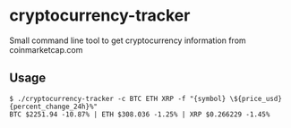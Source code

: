# cryptocurrency-tracker
Small command line tool to get cryptocurrency information from coinmarketcap.com

## Usage
```
$ ./cryptocurrency-tracker -c BTC ETH XRP -f "{symbol} \${price_usd} {percent_change_24h}%"
BTC $2251.94 -10.87% | ETH $308.036 -1.25% | XRP $0.266229 -1.45%
```
